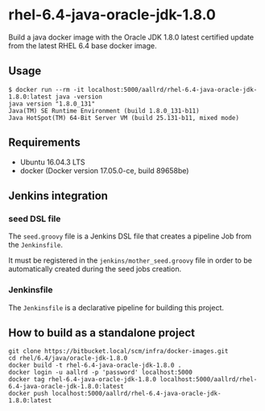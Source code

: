 # rhel-6.4-java-oracle-jdk-1.8.0

Build a java docker image with the Oracle JDK 1.8.0 latest certified update from the latest RHEL 6.4 base docker image.

## Usage

```
$ docker run --rm -it localhost:5000/aallrd/rhel-6.4-java-oracle-jdk-1.8.0:latest java -version
java version "1.8.0_131"
Java(TM) SE Runtime Environment (build 1.8.0_131-b11)
Java HotSpot(TM) 64-Bit Server VM (build 25.131-b11, mixed mode)
```

## Requirements

- Ubuntu 16.04.3 LTS
- docker (Docker version 17.05.0-ce, build 89658be)

## Jenkins integration

### seed DSL file

The `seed.groovy` file is a Jenkins DSL file that creates a pipeline Job from the `Jenkinsfile`.

It must be registered in the `jenkins/mother_seed.groovy` file in order to be automatically created during the seed jobs creation. 

### Jenkinsfile

The `Jenkinsfile` is a declarative pipeline for building this project.

## How to build as a standalone project

    git clone https://bitbucket.local/scm/infra/docker-images.git
    cd rhel/6.4/java/oracle-jdk-1.8.0
    docker build -t rhel-6.4-java-oracle-jdk-1.8.0 .
    docker login -u aallrd -p 'password' localhost:5000
    docker tag rhel-6.4-java-oracle-jdk-1.8.0 localhost:5000/aallrd/rhel-6.4-java-oracle-jdk-1.8.0:latest
    docker push localhost:5000/aallrd/rhel-6.4-java-oracle-jdk-1.8.0:latest
